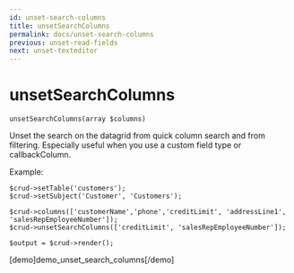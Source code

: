 ```yaml
---
id: unset-search-columns
title: unsetSearchColumns
permalink: docs/unset-search-columns
previous: unset-read-fields
next: unset-texteditor
---
```


# unsetSearchColumns

<pre><code class="language-php">unsetSearchColumns(array $columns)</code></pre>
Unset the search on the datagrid from quick column search and from filtering. Especially useful when you use a custom field type or callbackColumn.

Example:

<pre><code class="language-php">$crud->setTable('customers');
$crud->setSubject('Customer', 'Customers');

$crud->columns(['customerName','phone','creditLimit', 'addressLine1', 'salesRepEmployeeNumber']);
$crud->unsetSearchColumns(['creditLimit', 'salesRepEmployeeNumber']);

$output = $crud->render();</code></pre>

[demo]demo_unset_search_columns[/demo]